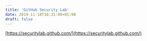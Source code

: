 ```yaml
---
title: 'GitHub Security Lab'
date: 2019-11-18T16:31:00+01:00
draft: false
---
```


[https://securitylab.github.com/](https://securitylab.github.com/)